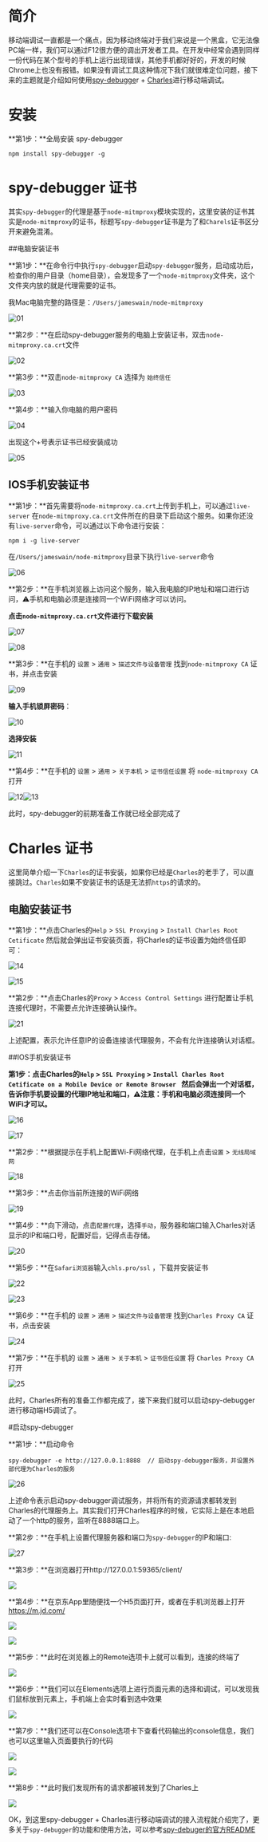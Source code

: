 # 简介

​		移动端调试一直都是一个痛点，因为移动终端对于我们来说是一个黑盒，它无法像PC端一样，我们可以通过F12很方便的调出开发者工具。在开发中经常会遇到同样一份代码在某个型号的手机上运行出现错误，其他手机都好好的，开发的时候Chrome上也没有报错。如果没有调试工具这种情况下我们就很难定位问题，接下来的主题就是介绍如何使用[spy-debugge](https://github.com/wuchangming/spy-debugger#readme)r + [Charles](https://www.charlesproxy.com/)进行移动端调试。

# 安装

**第1步：**全局安装 spy-debugger

```
npm install spy-debugger -g
```

# spy-debugger 证书

其实`spy-debugger`的代理是基于`node-mitmproxy`模块实现的，这里安装的证书其实是`node-mitmproxy`的证书，标题写`spy-debugger`证书是为了和`Charels`证书区分开来避免混淆。

##电脑安装证书

**第1步：**在命令行中执行`spy-debugger`启动`spy-debugger`服务，启动成功后，检查你的用户目录（home目录），会发现多了一个`node-mitmproxy`文件夹，这个文件夹内放的就是代理需要的证书。

我Mac电脑完整的路径是：`/Users/jameswain/node-mitmproxy`

![01](https://raw.githubusercontent.com/Jameswain/blog/master/spy-debugger%2BCharles%E8%BF%9B%E8%A1%8C%E7%A7%BB%E5%8A%A8%E7%AB%AF%E8%B0%83%E8%AF%95/docs/01.jpg)

**第2步：**在启动spy-debugger服务的电脑上安装证书，双击`node-mitmproxy.ca.crt`文件

![02](https://raw.githubusercontent.com/Jameswain/blog/master/spy-debugger%2BCharles%E8%BF%9B%E8%A1%8C%E7%A7%BB%E5%8A%A8%E7%AB%AF%E8%B0%83%E8%AF%95/docs/02.jpg)

**第3步：**双击`node-mitmproxy CA` 选择为 `始终信任`

![03](https://raw.githubusercontent.com/Jameswain/blog/master/spy-debugger%2BCharles%E8%BF%9B%E8%A1%8C%E7%A7%BB%E5%8A%A8%E7%AB%AF%E8%B0%83%E8%AF%95/docs/03.jpg)

**第4步：**输入你电脑的用户密码

![04](https://raw.githubusercontent.com/Jameswain/blog/master/spy-debugger%2BCharles%E8%BF%9B%E8%A1%8C%E7%A7%BB%E5%8A%A8%E7%AB%AF%E8%B0%83%E8%AF%95/docs/04.jpg)

出现这个+号表示证书已经安装成功

![05](https://raw.githubusercontent.com/Jameswain/blog/master/spy-debugger%2BCharles%E8%BF%9B%E8%A1%8C%E7%A7%BB%E5%8A%A8%E7%AB%AF%E8%B0%83%E8%AF%95/docs/05.jpg)

## IOS手机安装证书

**第1步：**首先需要将`node-mitmproxy.ca.crt`上传到手机上，可以通过`live-server` 在`node-mitmproxy.ca.crt`文件所在的目录下启动这个服务。如果你还没有`live-server`命令，可以通过以下命令进行安装：

```shell
npm i -g live-server
```

在`/Users/jameswain/node-mitmproxy`目录下执行`live-server`命令

![06](https://raw.githubusercontent.com/Jameswain/blog/master/spy-debugger%2BCharles%E8%BF%9B%E8%A1%8C%E7%A7%BB%E5%8A%A8%E7%AB%AF%E8%B0%83%E8%AF%95/docs/06.jpg)

**第2步：**在手机浏览器上访问这个服务，输入我电脑的IP地址和端口进行访问，⚠️手机和电脑必须是连接同一个WiFi网络才可以访问。

**点击`node-mitmproxy.ca.crt`文件进行下载安装**

![07](https://raw.githubusercontent.com/Jameswain/blog/master/spy-debugger%2BCharles%E8%BF%9B%E8%A1%8C%E7%A7%BB%E5%8A%A8%E7%AB%AF%E8%B0%83%E8%AF%95/docs/07.jpg)

![08](https://raw.githubusercontent.com/Jameswain/blog/master/spy-debugger%2BCharles%E8%BF%9B%E8%A1%8C%E7%A7%BB%E5%8A%A8%E7%AB%AF%E8%B0%83%E8%AF%95/docs/08.jpg)

**第3步：**在手机的 `设置` > `通用` > `描述文件与设备管理` 找到`node-mitmproxy CA` 证书，并点击安装

![09](https://raw.githubusercontent.com/Jameswain/blog/master/spy-debugger%2BCharles%E8%BF%9B%E8%A1%8C%E7%A7%BB%E5%8A%A8%E7%AB%AF%E8%B0%83%E8%AF%95/docs/09.jpg)

**输入手机锁屏密码**：

![10](https://raw.githubusercontent.com/Jameswain/blog/master/spy-debugger%2BCharles%E8%BF%9B%E8%A1%8C%E7%A7%BB%E5%8A%A8%E7%AB%AF%E8%B0%83%E8%AF%95/docs/10.jpg)

**选择安装**

![11](https://raw.githubusercontent.com/Jameswain/blog/master/spy-debugger%2BCharles%E8%BF%9B%E8%A1%8C%E7%A7%BB%E5%8A%A8%E7%AB%AF%E8%B0%83%E8%AF%95/docs/11.jpg)

**第4步：**在手机的 `设置` > `通用` > `关于本机` > `证书信任设置` 将 `node-mitmproxy CA` 打开

![12](https://raw.githubusercontent.com/Jameswain/blog/master/spy-debugger%2BCharles%E8%BF%9B%E8%A1%8C%E7%A7%BB%E5%8A%A8%E7%AB%AF%E8%B0%83%E8%AF%95/docs/12.jpg)![13](https://raw.githubusercontent.com/Jameswain/blog/master/spy-debugger%2BCharles%E8%BF%9B%E8%A1%8C%E7%A7%BB%E5%8A%A8%E7%AB%AF%E8%B0%83%E8%AF%95/docs/13.jpg) 

此时，spy-debugger的前期准备工作就已经全部完成了

# Charles 证书

这里简单介绍一下`Charles`的证书安装，如果你已经是`Charles`的老手了，可以直接跳过。`Charles`如果不安装证书的话是无法抓`https`的请求的。

## 电脑安装证书

**第1步：**点击Charles的`Help` > `SSL Proxying` > `Install Charles Root Cetificate` 然后就会弹出证书安装页面，将Charles的证书设置为始终信任即可：

![14](https://raw.githubusercontent.com/Jameswain/blog/master/spy-debugger%2BCharles%E8%BF%9B%E8%A1%8C%E7%A7%BB%E5%8A%A8%E7%AB%AF%E8%B0%83%E8%AF%95/docs/14.jpg)

![15](https://raw.githubusercontent.com/Jameswain/blog/master/spy-debugger%2BCharles%E8%BF%9B%E8%A1%8C%E7%A7%BB%E5%8A%A8%E7%AB%AF%E8%B0%83%E8%AF%95/docs/15.jpg)

**第2步：**点击Charles的`Proxy` > `Access Control Settings` 进行配置让手机连接代理时，不需要点允许连接确认操作。

![21](https://raw.githubusercontent.com/Jameswain/blog/master/spy-debugger%2BCharles%E8%BF%9B%E8%A1%8C%E7%A7%BB%E5%8A%A8%E7%AB%AF%E8%B0%83%E8%AF%95/docs/21.jpg)

上述配置，表示允许任意IP的设备连接该代理服务，不会有允许连接确认对话框。

##IOS手机安装证书

**第1步：**点击Charles的`Help` > `SSL Proxying` > `Install Charles Root Cetificate on a Mobile Device or Remote Browser ` 然后会弹出一个对话框，告诉你手机要设置的代理IP地址和端口，**⚠️注意：手机和电脑必须连接同一个WiFi才可以。**

![16](https://raw.githubusercontent.com/Jameswain/blog/master/spy-debugger%2BCharles%E8%BF%9B%E8%A1%8C%E7%A7%BB%E5%8A%A8%E7%AB%AF%E8%B0%83%E8%AF%95/docs/16.jpg)

![17](https://raw.githubusercontent.com/Jameswain/blog/master/spy-debugger%2BCharles%E8%BF%9B%E8%A1%8C%E7%A7%BB%E5%8A%A8%E7%AB%AF%E8%B0%83%E8%AF%95/docs/17.jpg)

**第2步：**根据提示在手机上配置Wi-Fi网络代理，在手机上点击`设置` > `无线局域网`

![18](https://raw.githubusercontent.com/Jameswain/blog/master/spy-debugger%2BCharles%E8%BF%9B%E8%A1%8C%E7%A7%BB%E5%8A%A8%E7%AB%AF%E8%B0%83%E8%AF%95/docs/18.jpg)

**第3步：**点击你当前所连接的WiFi网络

![19](https://raw.githubusercontent.com/Jameswain/blog/master/spy-debugger%2BCharles%E8%BF%9B%E8%A1%8C%E7%A7%BB%E5%8A%A8%E7%AB%AF%E8%B0%83%E8%AF%95/docs/19.jpg)

**第4步：**向下滑动，点击`配置代理`，选择`手动`，服务器和端口输入Charles对话显示的IP和端口号，配置好后，记得点击存储。

![20](https://raw.githubusercontent.com/Jameswain/blog/master/spy-debugger%2BCharles%E8%BF%9B%E8%A1%8C%E7%A7%BB%E5%8A%A8%E7%AB%AF%E8%B0%83%E8%AF%95/docs/20.jpg)

**第5步：**在`Safari浏览器`输入`chls.pro/ssl` ，下载并安装证书

![22](https://raw.githubusercontent.com/Jameswain/blog/master/spy-debugger%2BCharles%E8%BF%9B%E8%A1%8C%E7%A7%BB%E5%8A%A8%E7%AB%AF%E8%B0%83%E8%AF%95/docs/23.jpg)

![23](https://raw.githubusercontent.com/Jameswain/blog/master/spy-debugger%2BCharles%E8%BF%9B%E8%A1%8C%E7%A7%BB%E5%8A%A8%E7%AB%AF%E8%B0%83%E8%AF%95/docs/22.jpg)

**第6步：**在手机的 `设置` > `通用` > `描述文件与设备管理` 找到`Charles Proxy CA` 证书，点击安装

![24](https://raw.githubusercontent.com/Jameswain/blog/master/spy-debugger%2BCharles%E8%BF%9B%E8%A1%8C%E7%A7%BB%E5%8A%A8%E7%AB%AF%E8%B0%83%E8%AF%95/docs/24.jpg)

**第7步：**在手机的 `设置` > `通用` > `关于本机` > `证书信任设置` 将 `Charles Proxy CA` 打开

![25](https://raw.githubusercontent.com/Jameswain/blog/master/spy-debugger%2BCharles%E8%BF%9B%E8%A1%8C%E7%A7%BB%E5%8A%A8%E7%AB%AF%E8%B0%83%E8%AF%95/docs/25.jpg)

此时，Charles所有的准备工作都完成了，接下来我们就可以启动spy-debugger进行移动端H5调试了。



#启动spy-debugger 

**第1步：**启动命令

```shell
spy-debugger -e http://127.0.0.1:8888  // 启动spy-debugger服务，并设置外部代理为Charles的服务
```

![26](https://raw.githubusercontent.com/Jameswain/blog/master/spy-debugger%2BCharles%E8%BF%9B%E8%A1%8C%E7%A7%BB%E5%8A%A8%E7%AB%AF%E8%B0%83%E8%AF%95/docs/26.jpg)

上述命令表示启动spy-debugger调试服务，并将所有的资源请求都转发到Charles的代理服务上。其实我们打开Charles程序的时候，它实际上是在本地启动了一个http的服务，监听在8888端口上。

**第2步：**在手机上设置代理服务器和端口为`spy-debugger`的IP和端口:

![27](https://raw.githubusercontent.com/Jameswain/blog/master/spy-debugger%2BCharles%E8%BF%9B%E8%A1%8C%E7%A7%BB%E5%8A%A8%E7%AB%AF%E8%B0%83%E8%AF%95/docs/27.jpg)

**第3步：**在浏览器打开http://127.0.0.1:59365/client/ 

![](https://raw.githubusercontent.com/Jameswain/blog/master/spy-debugger%2BCharles%E8%BF%9B%E8%A1%8C%E7%A7%BB%E5%8A%A8%E7%AB%AF%E8%B0%83%E8%AF%95/docs/34.jpg)

**第4步：**在京东App里随便找一个H5页面打开，或者在手机浏览器上打开 https://m.jd.com/

![](https://raw.githubusercontent.com/Jameswain/blog/master/spy-debugger%2BCharles%E8%BF%9B%E8%A1%8C%E7%A7%BB%E5%8A%A8%E7%AB%AF%E8%B0%83%E8%AF%95/docs/31.jpg)

![](https://raw.githubusercontent.com/Jameswain/blog/master/spy-debugger%2BCharles%E8%BF%9B%E8%A1%8C%E7%A7%BB%E5%8A%A8%E7%AB%AF%E8%B0%83%E8%AF%95/docs/33.jpg)

**第5步：**此时在浏览器上的Remote选项卡上就可以看到，连接的终端了

![](https://raw.githubusercontent.com/Jameswain/blog/master/spy-debugger%2BCharles%E8%BF%9B%E8%A1%8C%E7%A7%BB%E5%8A%A8%E7%AB%AF%E8%B0%83%E8%AF%95/docs/28.jpg)

**第6步：**我们可以在Elements选项上进行页面元素的选择和调试，可以发现我们鼠标放到元素上，手机端上会实时看到选中效果

![](https://raw.githubusercontent.com/Jameswain/blog/master/spy-debugger%2BCharles%E8%BF%9B%E8%A1%8C%E7%A7%BB%E5%8A%A8%E7%AB%AF%E8%B0%83%E8%AF%95/docs/29.jpg)

**第7步：**我们还可以在Console选项卡下查看代码输出的console信息，我们也可以这里输入页面要执行的代码

![](https://raw.githubusercontent.com/Jameswain/blog/master/spy-debugger%2BCharles%E8%BF%9B%E8%A1%8C%E7%A7%BB%E5%8A%A8%E7%AB%AF%E8%B0%83%E8%AF%95/docs/30.jpg)

![](https://raw.githubusercontent.com/Jameswain/blog/master/spy-debugger%2BCharles%E8%BF%9B%E8%A1%8C%E7%A7%BB%E5%8A%A8%E7%AB%AF%E8%B0%83%E8%AF%95/docs/32.jpg)

**第8步：**此时我们发现所有的请求都被转发到了Charles上

![](https://raw.githubusercontent.com/Jameswain/blog/master/spy-debugger%2BCharles%E8%BF%9B%E8%A1%8C%E7%A7%BB%E5%8A%A8%E7%AB%AF%E8%B0%83%E8%AF%95/docs/35.jpg)

OK，到这里spy-debugger + Charles进行移动端调试的接入流程就介绍完了，更多关于`spy-debugger`的功能和使用方法，可以参考[spy-debuger的官方README](https://www.npmjs.com/package/spy-debugger)

